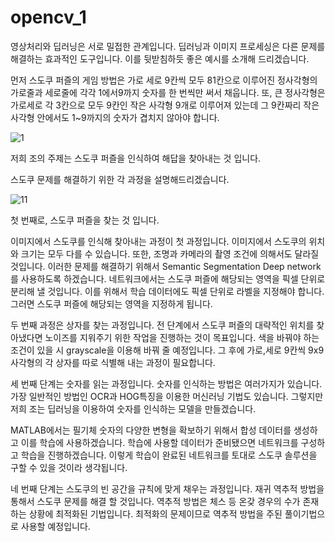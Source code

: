 # opencv_1



영상처리와 딥러닝은 서로 밀접한 관계입니다.
딥러닝과 이미지 프로세싱은 다른 문제를 해결하는 효과적인 도구입니다. 이를 뒷받침하듯 좋은 예시를 소개해 드리겠습니다.

먼저 스도쿠 퍼즐의 게임 방법은 가로 세로 9칸씩 모두 81칸으로 이루어진 정사각형의 가로줄과 세로줄에 각각 1에서9까지 숫자를 한 번씩만 써서 채웁니다. 또, 큰 정사각형은 가로세로 각 3칸으로 모두 9칸인 작은 사각형 9개로 이루어져 있는데 그 9칸짜리 작은 사각형 안에서도 1~9까지의 숫자가 겹치지 않아야 합니다.
 
 ![1](https://user-images.githubusercontent.com/42931922/80525854-d6e6b900-89cc-11ea-814b-d05395179b35.png)



 
저희 조의 주제는 스도쿠 퍼즐을 인식하여 해답을 찾아내는 것 입니다. 


스도쿠 문제를 해결하기 위한 각 과정을 설명해드리겠습니다.

 
![11](https://user-images.githubusercontent.com/42931922/80525876-dfd78a80-89cc-11ea-8f8d-b7ef74509ea3.png)

 

첫 번째로, 스도쿠 퍼즐을 찾는 것 입니다. 

이미지에서 스도쿠를 인식해 찾아내는 과정이 첫 과정입니다. 
이미지에서 스도쿠의 위치와 크기는 모두 다를 수 있습니다. 
또한, 조명과 카메라의 촬영 조건에 의해서도 달라질 것입니다. 이러한 문제를 해결하기 위해서 Semantic Segmentation Deep network를 사용하도록 하겠습니다. 네트워크에서는 스도쿠 퍼즐에 해당되는 영역을 픽셀 단위로 분리해 낼 것입니다. 이를 위해서 학습 데이터에도 픽셀 단위로 라벨을 지정해야 합니다. 그러면 스도쿠 퍼즐에 해당되는 영역을 지정하게 됩니다. 


두 번째 과정은 상자를 찾는 과정입니다.
전 단계에서 스도쿠 퍼즐의 대략적인 위치를 찾아냈다면 노이즈를 지워주기 위한 작업을 진행하는 것이 목표입니다. 색을 바꿔야 하는 조건이 있을 시 grayscale을 이용해 바꿔 줄 예정입니다. 
그 후에 가로,세로 9칸씩 9x9 사각형의 각 상자를 따로 식별해 내는 과정이 필요합니다.

세 번째 단계는 숫자를 읽는 과정입니다.
숫자를 인식하는 방법은 여러가지가 있습니다.
가장 일반적인 방법인 OCR과 HOG특징을 이용한 머신러닝 기법도 있습니다. 그렇지만 저희 조는 딥러닝을 이용하여 숫자를 인식하는 모델을 만들겠습니다.

MATLAB에서는 필기체 숫자의 다양한 변형을 확보하기 위해서 합성 데이터를 생성하고 이를 학습에 사용하겠습니다. 학습에 사용할 데이터가 준비됐으면 네트워크를 구성하고 학습을 진행하겠습니다. 이렇게 학습이 완료된 네트워크를 토대로 스도쿠 솔루션을 구할 수 있을 것이라 생각됩니다. 

네 번째 단계는 스도쿠의 빈 공간을 규칙에 맞게 채우는 과정입니다.
재귀 역추적 방법을 통해서 스도쿠 문제를 해결 할 것입니다. 역추적 방법은 체스 등 온갖 경우의 수가 존재하는 상황에 최적화된 기법입니다. 최적화의 문제이므로 역추적 방법을 주된 풀이기법으로 사용할 예정입니다. 

